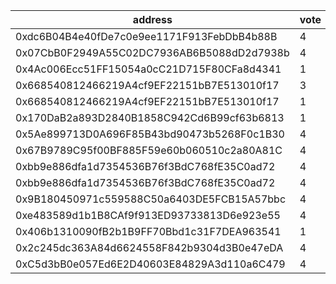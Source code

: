 address|vote|timestamp|signature
---|---|---|---
0xdc6B04B4e40fDe7c0e9ee1171F913FebDbB4b88B|4|1604412168|0xd27784d9ae960563fe2ce7efe9bb46d7a326cd97be46fba64cd2cb8694ba48476a4be525b3e918538904257d3791bb8705e0f1c92f83f06577f93e5125afc8351c
0x07CbB0F2949A55C02DC7936AB6B5088dD2d7938b|4|1604412258|0xee10c8e4729f43f4fa54e9b0b8e85308f2c7ee0b6cfc3c4c0618563f97a98fae401edd79c844c3429348210ac717f7b5ef4b7796ab9c564f0a1ccce3e9f2d0d61b
0x4Ac006Ecc51FF15054a0cC21D715F80CFa8d4341|1|1604412680|0x917a5623d9d1cb7653f3275a711d591cf9c4c90ec198230d5288175b2cc58782127c9e6ba61848b3a8d453d6254d8168f621eb70b54723a1bed075061aeda6151c
0x668540812466219A4cf9EF22151bB7E513010f17|3|1604412746|0x49b454e9ca3c2a51ea05d60bcfc7813da8eda2adbfdc7045e8bafb0a71743d45196bd0d84781eaba443d0c40d9bf348f9e73fe45f87433106657032ed315faeb1c
0x668540812466219A4cf9EF22151bB7E513010f17|1|1604412855|0xae21dc9317cad85ea693f8d5939a3eff9f31ea476709c32ac79cf5ca4c2029374afa43045fbeeff69da05f8dfd36cc1f43f58a573c19a5727739bd59cec2ff211c
0x170DaB2a893D2840B1858C942Cd6B99cf63b6813|1|1604413264|0x6b1a44f1e35db83aef5d04805199bae65ec46c2f3c5be03501cd739958ca2b781e2ce6a4a11600a530dbc5529a37f81df4b0d75200fcf0c06591a42d9a4c6be41c
0x5Ae899713D0A696F85B43bd90473b5268F0c1B30|4|1604415101|0x9ce9dfdfe542f7b6795353c587169c6edbbafbb867082cf0b950165034f480664f9fb09eee2291dec1f725dd3b89aa48577ce4a1afefc08bef2b4551b467058b1c
0x67B9789C95f00BF885F59e60b060510c2a80A81C|4|1604416394|0x02a2bc23e5d09980e6406130c51a491d724bae54ca3b84c2a548301005436066199c6a0edd00c9cfd361b9ad45a0c1c53d4953d0cff2056319290a634a38a4f21c
0xbb9e886dfa1d7354536B76f3BdC768fE35C0ad72|4|1604418151|0x241c38faf5bea942df405694d5bf1441170fdda345ba359a95232630277570ab347726fc773fff91a4ab354e828433a49a5e4922e50ef46ee55007e0e617d7c41c
0xbb9e886dfa1d7354536B76f3BdC768fE35C0ad72|4|1604418224|0x153d8c3d674cca3601fb33389ffccba5e0fb51511001f3e92a6c56a5404944dd28bcff9ca2d61060521a79dc583444d440b324f5eb0977e69904390624570a8d1b
0x9B180450971c559588C50a6403DE5FCB15A57bbc|4|1604418933|0x04c0c977c692d77a20b634843d44b5eb3bfe537a8f7c24afdbd2751fa2ea1fa139c5004763f70a0024bdb101886c5d304320559a77a35457e3ea6ff470e9c4a11b
0xe483589d1b1B8CAf9f913ED93733813D6e923e55|4|1604422557|0xef15c650302f7906089b49bf72cf00374dbaedceed6023fab0c1d4b38e57692274511276546b0eabf249b1e64984cf957c3cd743623adb8090d1e0be938d53d31c
0x406b1310090fB2b1B9FF70Bbd1c31F7DEA963541|1|1604429335|0x034ae3d6b45137bc533746fc5c085f52efd3566a52acf48448da7b8ad26f9b5f0e502a5fd400319336625040ec037b12d40b42e8ef2b481badab4e8032b8b6541c
0x2c245dc363A84d6624558F842b9304d3B0e47eDA|4|1604443699|0xecc0758ff6f426729b59ff2580f80a50da35e44d36e60d325ea919f719db33366238d48065f3503eb9ecf8f123f15288aa036b665f61be266edf70792ab248c91b
0xC5d3bB0e057Ed6E2D40603E84829A3d110a6C479|4|1604447444|0x472e58330ade558f304e9f63da9869b078150dfca195ab98f5b13fadf932dcb645e598f33a682a0198019e0953bf21f5190fb8a4af17b03854dbae325a46f1241c